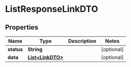 

# ListResponseLinkDTO


## Properties

| Name | Type | Description | Notes |
|------------ | ------------- | ------------- | -------------|
|**status** | **String** |  |  [optional] |
|**data** | [**List&lt;LinkDTO&gt;**](LinkDTO.md) |  |  [optional] |



